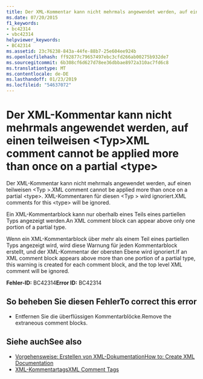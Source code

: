 ```yaml
---
title: Der XML-Kommentar kann nicht mehrmals angewendet werden, auf einen teilweisen &lt;Typ&gt;
ms.date: 07/20/2015
f1_keywords:
- bc42314
- vbc42314
helpviewer_keywords:
- BC42314
ms.assetid: 23c76238-843a-44fe-88b7-25e604ee924b
ms.openlocfilehash: ff92877c79657497ebc3cfd266ab00275b932de7
ms.sourcegitcommit: 6b308cf6d627d78ee36dbbae8972a310ac7fd6c8
ms.translationtype: MT
ms.contentlocale: de-DE
ms.lasthandoff: 01/23/2019
ms.locfileid: "54637072"
---
```

# <a name="xml-comment-cannot-be-applied-more-than-once-on-a-partial-lttypegt"></a><span data-ttu-id="7123c-102">Der XML-Kommentar kann nicht mehrmals angewendet werden, auf einen teilweisen &lt;Typ&gt;</span><span class="sxs-lookup"><span data-stu-id="7123c-102">XML comment cannot be applied more than once on a partial &lt;type&gt;</span></span>
<span data-ttu-id="7123c-103">Der XML-Kommentar kann nicht mehrmals angewendet werden, auf einen teilweisen \<Typ >.</span><span class="sxs-lookup"><span data-stu-id="7123c-103">XML comment cannot be applied more than once on a partial \<type>.</span></span> <span data-ttu-id="7123c-104">XML-Kommentaren für diesen \<Typ > wird ignoriert.</span><span class="sxs-lookup"><span data-stu-id="7123c-104">XML comments for this \<type> will be ignored.</span></span>  
  
 <span data-ttu-id="7123c-105">Ein XML-Kommentarblock kann nur oberhalb eines Teils eines partiellen Typs angezeigt werden.</span><span class="sxs-lookup"><span data-stu-id="7123c-105">An XML comment block can appear above only one portion of a partial type.</span></span>  
  
 <span data-ttu-id="7123c-106">Wenn ein XML-Kommentarblock über mehr als einem Teil eines partiellen Typs angezeigt wird, wird diese Warnung für jeden Kommentarblock erstellt, und der XML-Kommentar der obersten Ebene wird ignoriert.</span><span class="sxs-lookup"><span data-stu-id="7123c-106">If an XML comment block appears above more than one portion of a partial type, this warning is created for each comment block, and the top level XML comment will be ignored.</span></span>  
  
 <span data-ttu-id="7123c-107">**Fehler-ID:** BC42314</span><span class="sxs-lookup"><span data-stu-id="7123c-107">**Error ID:** BC42314</span></span>  
  
## <a name="to-correct-this-error"></a><span data-ttu-id="7123c-108">So beheben Sie diesen Fehler</span><span class="sxs-lookup"><span data-stu-id="7123c-108">To correct this error</span></span>  
  
-   <span data-ttu-id="7123c-109">Entfernen Sie die überflüssigen Kommentarblöcke.</span><span class="sxs-lookup"><span data-stu-id="7123c-109">Remove the extraneous comment blocks.</span></span>  
  
## <a name="see-also"></a><span data-ttu-id="7123c-110">Siehe auch</span><span class="sxs-lookup"><span data-stu-id="7123c-110">See also</span></span>
- [<span data-ttu-id="7123c-111">Vorgehensweise: Erstellen von XML-Dokumentation</span><span class="sxs-lookup"><span data-stu-id="7123c-111">How to: Create XML Documentation</span></span>](../../visual-basic/programming-guide/program-structure/how-to-create-xml-documentation.md)
- [<span data-ttu-id="7123c-112">XML-Kommentartags</span><span class="sxs-lookup"><span data-stu-id="7123c-112">XML Comment Tags</span></span>](../../visual-basic/language-reference/xmldoc/index.md)
